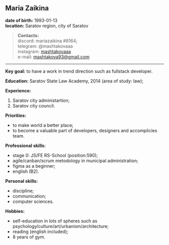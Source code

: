 ## Maria Zaikina</br>


**date of birth:** 1993-01-13</br>
**location:** Saratov region, city of Saratov </br>


>**Contacts:**</br>
discord: mariazaikina #8164;</br>
telegram: @mashtakovaaa</br>
instagram: [mashtakovaaa](https://www.instagram.com/mashtakovaaa/)</br>
e-mail: mashtakova93@gmail.com


___

**Key goal:** to have a work in trend direction such as fullstack developer.

**Education:**
Saratov State Law Academy, 2014 (area of study: law);

**Experience:**
1. Saratov city administartion;
2. Saratov city council.

**Priorities:**
+ to make world a better place;
+ to become a valuable part of developers, designers and accomplicies team.

**Professional skills:**
+  stage 0: JS/FE RS-School (position:590);
+  agile/canban/scrum metodology in municipal administration;
+  figma as a beginner;
+  english (B2).

**Personal skills:**
+ discipline;
+ communication;
+ computer sciences.

**Hobbies:**
* self-education in lots of spheres such as psychology/culture/art/urbanism/architecture;
* reading (english included);
* 8 years of gym.
